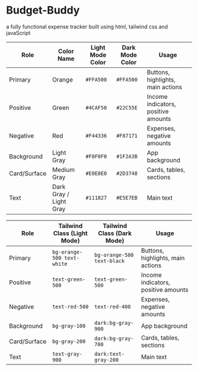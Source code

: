# Budget-Buddy
a fully functional expense tracker built using html, tailwind css and javaScript



| Role         | Color Name             | Light Mode Color | Dark Mode Color | Usage                               |
| ------------ | ---------------------- | ---------------- | --------------- | ----------------------------------- |
| Primary      | Orange                 | `#FFA500`        | `#FFA500`       | Buttons, highlights, main actions   |
| Positive     | Green                  | `#4CAF50`        | `#22C55E`       | Income indicators, positive amounts |
| Negative     | Red                    | `#F44336`        | `#F87171`       | Expenses, negative amounts          |
| Background   | Light Gray             | `#F0F0F0`        | `#1F2A3B`       | App background                      |
| Card/Surface | Medium Gray            | `#E0E0E0`        | `#2D3748`       | Cards, tables, sections             |
| Text         | Dark Gray / Light Gray | `#111827`        | `#E5E7EB`       | Main text                           |

| Role         | Tailwind Class (Light Mode) | Tailwind Class (Dark Mode) | Usage                               |
| ------------ | --------------------------- | -------------------------- | ----------------------------------- |
| Primary      | `bg-orange-500 text-white`  | `bg-orange-500 text-black` | Buttons, highlights, main actions   |
| Positive     | `text-green-500`            | `text-green-500`           | Income indicators, positive amounts |
| Negative     | `text-red-500`              | `text-red-400`             | Expenses, negative amounts          |
| Background   | `bg-gray-100`               | `dark:bg-gray-900`         | App background                      |
| Card/Surface | `bg-gray-200`               | `dark:bg-gray-700`         | Cards, tables, sections             |
| Text         | `text-gray-900`             | `dark:text-gray-200`       | Main text                           |
